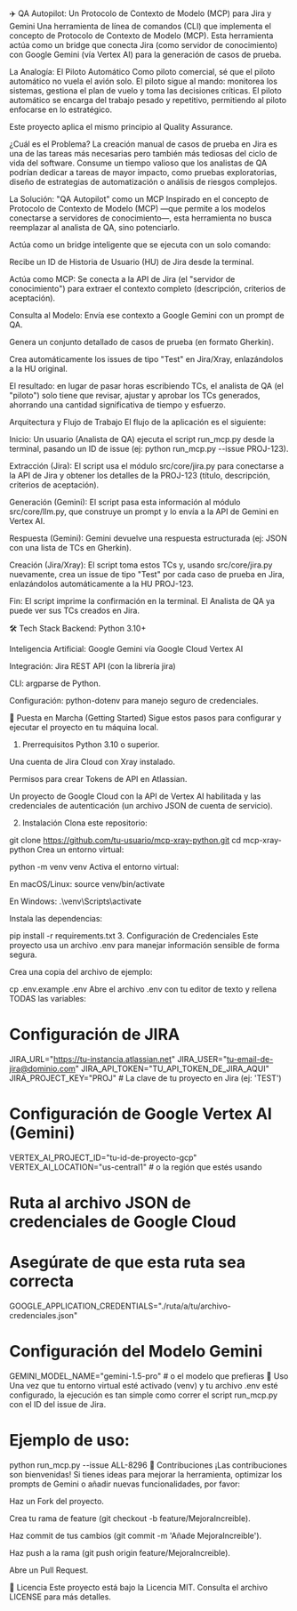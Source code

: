 ✈️ QA Autopilot: Un Protocolo de Contexto de Modelo (MCP) para Jira y Gemini
Una herramienta de línea de comandos (CLI) que implementa el concepto de Protocolo de Contexto de Modelo (MCP). Esta herramienta actúa como un bridge que conecta Jira (como servidor de conocimiento) con Google Gemini (vía Vertex AI) para la generación de casos de prueba.

La Analogía: El Piloto Automático
Como piloto comercial, sé que el piloto automático no vuela el avión solo. El piloto sigue al mando: monitorea los sistemas, gestiona el plan de vuelo y toma las decisiones críticas. El piloto automático se encarga del trabajo pesado y repetitivo, permitiendo al piloto enfocarse en lo estratégico.

Este proyecto aplica el mismo principio al Quality Assurance.

¿Cuál es el Problema?
La creación manual de casos de prueba en Jira es una de las tareas más necesarias pero también más tediosas del ciclo de vida del software. Consume un tiempo valioso que los analistas de QA podrían dedicar a tareas de mayor impacto, como pruebas exploratorias, diseño de estrategias de automatización o análisis de riesgos complejos.

La Solución: "QA Autopilot" como un MCP
Inspirado en el concepto de Protocolo de Contexto de Modelo (MCP) —que permite a los modelos conectarse a servidores de conocimiento—, esta herramienta no busca reemplazar al analista de QA, sino potenciarlo.

Actúa como un bridge inteligente que se ejecuta con un solo comando:

Recibe un ID de Historia de Usuario (HU) de Jira desde la terminal.

Actúa como MCP: Se conecta a la API de Jira (el "servidor de conocimiento") para extraer el contexto completo (descripción, criterios de aceptación).

Consulta al Modelo: Envía ese contexto a Google Gemini con un prompt de QA.

Genera un conjunto detallado de casos de prueba (en formato Gherkin).

Crea automáticamente los issues de tipo "Test" en Jira/Xray, enlazándolos a la HU original.

El resultado: en lugar de pasar horas escribiendo TCs, el analista de QA (el "piloto") solo tiene que revisar, ajustar y aprobar los TCs generados, ahorrando una cantidad significativa de tiempo y esfuerzo.

Arquitectura y Flujo de Trabajo
El flujo de la aplicación es el siguiente:

Inicio: Un usuario (Analista de QA) ejecuta el script run_mcp.py desde la terminal, pasando un ID de issue (ej: python run_mcp.py --issue PROJ-123).

Extracción (Jira): El script usa el módulo src/core/jira.py para conectarse a la API de Jira y obtener los detalles de la PROJ-123 (título, descripción, criterios de aceptación).

Generación (Gemini): El script pasa esta información al módulo src/core/llm.py, que construye un prompt y lo envía a la API de Gemini en Vertex AI.

Respuesta (Gemini): Gemini devuelve una respuesta estructurada (ej: JSON con una lista de TCs en Gherkin).

Creación (Jira/Xray): El script toma estos TCs y, usando src/core/jira.py nuevamente, crea un issue de tipo "Test" por cada caso de prueba en Jira, enlazándolos automáticamente a la HU PROJ-123.

Fin: El script imprime la confirmación en la terminal. El Analista de QA ya puede ver sus TCs creados en Jira.

🛠️ Tech Stack
Backend: Python 3.10+

Inteligencia Artificial: Google Gemini vía Google Cloud Vertex AI

Integración: Jira REST API (con la librería jira)

CLI: argparse de Python.

Configuración: python-dotenv para manejo seguro de credenciales.

🚀 Puesta en Marcha (Getting Started)
Sigue estos pasos para configurar y ejecutar el proyecto en tu máquina local.

1. Prerrequisitos
Python 3.10 o superior.

Una cuenta de Jira Cloud con Xray instalado.

Permisos para crear Tokens de API en Atlassian.

Un proyecto de Google Cloud con la API de Vertex AI habilitada y las credenciales de autenticación (un archivo JSON de cuenta de servicio).

2. Instalación
Clona este repositorio:

git clone https://github.com/tu-usuario/mcp-xray-python.git
cd mcp-xray-python
Crea un entorno virtual:

python -m venv venv
Activa el entorno virtual:

En macOS/Linux: source venv/bin/activate

En Windows: .\venv\Scripts\activate

Instala las dependencias:

pip install -r requirements.txt
3. Configuración de Credenciales
Este proyecto usa un archivo .env para manejar información sensible de forma segura.

Crea una copia del archivo de ejemplo:

cp .env.example .env
Abre el archivo .env con tu editor de texto y rellena TODAS las variables:

# Configuración de JIRA
JIRA_URL="https://tu-instancia.atlassian.net"
JIRA_USER="tu-email-de-jira@dominio.com"
JIRA_API_TOKEN="TU_API_TOKEN_DE_JIRA_AQUI"
JIRA_PROJECT_KEY="PROJ" # La clave de tu proyecto en Jira (ej: 'TEST')

# Configuración de Google Vertex AI (Gemini)
VERTEX_AI_PROJECT_ID="tu-id-de-proyecto-gcp"
VERTEX_AI_LOCATION="us-central1" # o la región que estés usando

# Ruta al archivo JSON de credenciales de Google Cloud
# Asegúrate de que esta ruta sea correcta
GOOGLE_APPLICATION_CREDENTIALS="./ruta/a/tu/archivo-credenciales.json"

# Configuración del Modelo Gemini
GEMINI_MODEL_NAME="gemini-1.5-pro" # o el modelo que prefieras
🏁 Uso
Una vez que tu entorno virtual esté activado (venv) y tu archivo .env esté configurado, la ejecución es tan simple como correr el script run_mcp.py con el ID del issue de Jira.

# Ejemplo de uso:
python run_mcp.py --issue ALL-8296
🤝 Contribuciones
¡Las contribuciones son bienvenidas! Si tienes ideas para mejorar la herramienta, optimizar los prompts de Gemini o añadir nuevas funcionalidades, por favor:

Haz un Fork del proyecto.

Crea tu rama de feature (git checkout -b feature/MejoraIncreible).

Haz commit de tus cambios (git commit -m 'Añade MejoraIncreible').

Haz push a la rama (git push origin feature/MejoraIncreible).

Abre un Pull Request.

📄 Licencia
Este proyecto está bajo la Licencia MIT. Consulta el archivo LICENSE para más detalles.